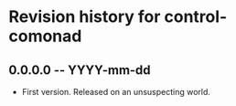# Revision history for control-comonad

## 0.0.0.0 -- YYYY-mm-dd

* First version. Released on an unsuspecting world.
